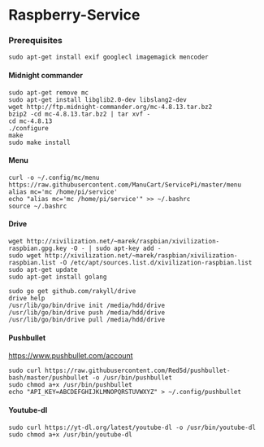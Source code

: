 Raspberry-Service
=================

### Prerequisites
````
sudo apt-get install exif googlecl imagemagick mencoder
````


#### Midnight commander
````
sudo apt-get remove mc
sudo apt-get install libglib2.0-dev libslang2-dev
wget http://ftp.midnight-commander.org/mc-4.8.13.tar.bz2
bzip2 -cd mc-4.8.13.tar.bz2 | tar xvf -
cd mc-4.8.13
./configure
make
sudo make install
````
#### Menu
````
curl -o ~/.config/mc/menu https://raw.githubusercontent.com/ManuCart/ServicePi/master/menu
alias mc='mc /home/pi/service'
echo "alias mc='mc /home/pi/service'" >> ~/.bashrc
source ~/.bashrc
````
#### Drive
````
wget http://xivilization.net/~marek/raspbian/xivilization-raspbian.gpg.key -O - | sudo apt-key add -
sudo wget http://xivilization.net/~marek/raspbian/xivilization-raspbian.list -O /etc/apt/sources.list.d/xivilization-raspbian.list
sudo apt-get update
sudo apt-get install golang

sudo go get github.com/rakyll/drive
drive help
/usr/lib/go/bin/drive init /media/hdd/drive
/usr/lib/go/bin/drive push /media/hdd/drive
/usr/lib/go/bin/drive pull /media/hdd/drive

````

#### Pushbullet
https://www.pushbullet.com/account
````
sudo curl https://raw.githubusercontent.com/Red5d/pushbullet-bash/master/pushbullet -o /usr/bin/pushbullet
sudo chmod a+x /usr/bin/pushbullet
echo "API_KEY=ABCDEFGHIJKLMNOPQRSTUVWXYZ" > ~/.config/pushbullet
````

#### Youtube-dl
````
sudo curl https://yt-dl.org/latest/youtube-dl -o /usr/bin/youtube-dl
sudo chmod a+x /usr/bin/youtube-dl
````
